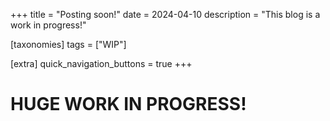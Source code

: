 +++
title = "Posting soon!"
date = 2024-04-10
description = "This blog is a work in progress!"

[taxonomies]
tags = ["WIP"]

[extra]
quick_navigation_buttons = true
+++
# HUGE WORK IN PROGRESS!
